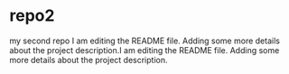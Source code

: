 # repo2
my second repo
I am editing the README file. Adding some more details about the project description.I am editing the README file. Adding some more details about the project description.
